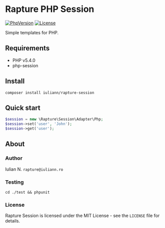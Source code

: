 # Rapture PHP Session

[![PhpVersion](https://img.shields.io/badge/php-5.4.0-orange.svg?style=flat-square)](#)
[![License](https://img.shields.io/badge/license-MIT-blue.svg?style=flat-square)](#)

Simple templates for PHP.

## Requirements

- PHP v5.4.0
- php-session

## Install

```
composer install iuliann/rapture-session
```

## Quick start

```php
$session = new \Rapture\Session\Adapter\Php;
$session->set('user', 'John');
$session->get('user');
```

## About

### Author

Iulian N. `rapture@iuliann.ro`

### Testing

```
cd ./test && phpunit
```

### License

Rapture Session is licensed under the MIT License - see the `LICENSE` file for details.
